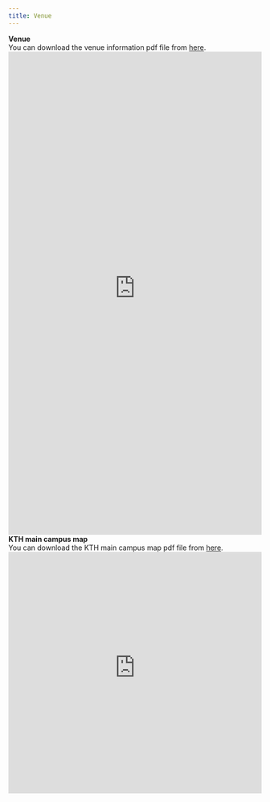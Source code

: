 ```yaml
---
title: Venue
---
```

**Venue**
<br />
You can download the venue information pdf file from [here](https://kthsummerschool.github.io/assets/files/venue.pdf).
<embed src="https://kthsummerschool.github.io/assets/files/venue.pdf" type="application/pdf" style="width:100%; height:100vw;" />
<br />
**KTH main campus map**
<br />
You can download the KTH main campus map pdf file from [here](https://kthsummerschool.github.io/assets/files/map.pdf).
<embed src="https://kthsummerschool.github.io/assets/files/map.pdf" type="application/pdf" style="width:100%; height:50vw;" />

